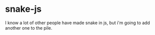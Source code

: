 # snake-js
I know a lot of other people have made snake in js, but i'm going to add another one to the pile.
